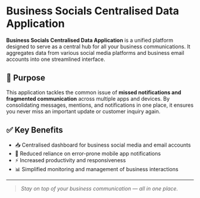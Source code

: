 # Business Socials Centralised Data Application

**Business Socials Centralised Data Application** is a unified platform designed to serve as a central hub for all your business communications. It aggregates data from various social media platforms and business email accounts into one streamlined interface.

## 🎯 Purpose

This application tackles the common issue of **missed notifications and fragmented communication** across multiple apps and devices. By consolidating messages, mentions, and notifications in one place, it ensures you never miss an important update or customer inquiry again.

## ✅ Key Benefits

- 📥 Centralised dashboard for business social media and email accounts  
- 🚫 Reduced reliance on error-prone mobile app notifications  
- ⚡ Increased productivity and responsiveness  
- 📊 Simplified monitoring and management of business interactions

---

> _Stay on top of your business communication — all in one place._

